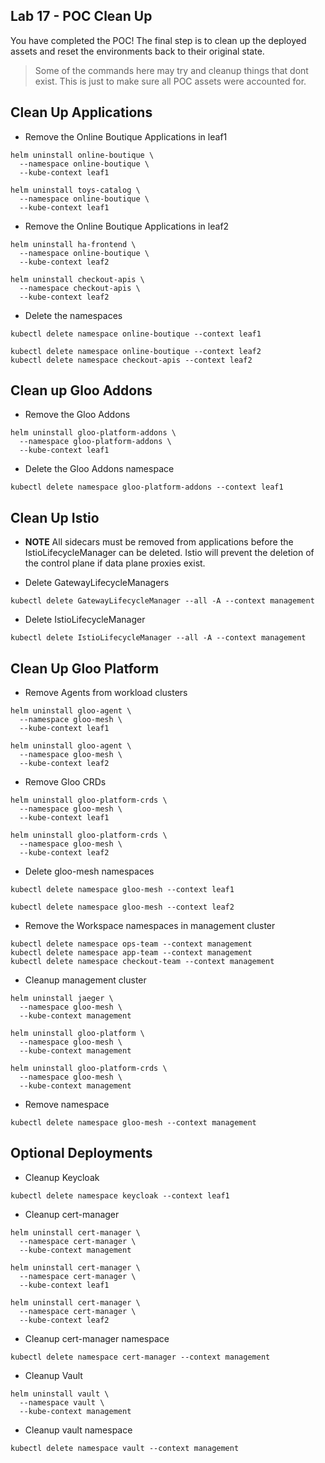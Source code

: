 ## Lab 17 - POC Clean Up <a name="lab-17---poc-clean-up-"></a>


You have completed the POC! The final step is to clean up the deployed assets and reset the environments back to their original state.

> Some of the commands here may try and cleanup things that dont exist. This is just to make sure all POC assets were accounted for. 


## Clean Up Applications

* Remove the Online Boutique Applications in leaf1
```shell
helm uninstall online-boutique \
  --namespace online-boutique \
  --kube-context leaf1

helm uninstall toys-catalog \
  --namespace online-boutique \
  --kube-context leaf1
```

* Remove the Online Boutique Applications in leaf2
```shell
helm uninstall ha-frontend \
  --namespace online-boutique \
  --kube-context leaf2

helm uninstall checkout-apis \
  --namespace checkout-apis \
  --kube-context leaf2
```

* Delete the namespaces
```shell
kubectl delete namespace online-boutique --context leaf1

kubectl delete namespace online-boutique --context leaf2
kubectl delete namespace checkout-apis --context leaf2
```

## Clean up Gloo Addons

* Remove the Gloo Addons
```shell
helm uninstall gloo-platform-addons \
  --namespace gloo-platform-addons \
  --kube-context leaf1
```

* Delete the Gloo Addons namespace
```
kubectl delete namespace gloo-platform-addons --context leaf1
```

## Clean Up Istio

* **NOTE** All sidecars must be removed from applications before the IstioLifecycleManager can be deleted. Istio will prevent the deletion of the control plane if data plane proxies exist.

* Delete GatewayLifecycleManagers
```shell
kubectl delete GatewayLifecycleManager --all -A --context management
```

* Delete IstioLifecycleManager
```shell
kubectl delete IstioLifecycleManager --all -A --context management
```

## Clean Up Gloo Platform

* Remove Agents from workload clusters
```shell
helm uninstall gloo-agent \
  --namespace gloo-mesh \
  --kube-context leaf1

helm uninstall gloo-agent \
  --namespace gloo-mesh \
  --kube-context leaf2
```

* Remove Gloo CRDs
```shell
helm uninstall gloo-platform-crds \
  --namespace gloo-mesh \
  --kube-context leaf1

helm uninstall gloo-platform-crds \
  --namespace gloo-mesh \
  --kube-context leaf2
```

* Delete gloo-mesh namespaces
```shell
kubectl delete namespace gloo-mesh --context leaf1

kubectl delete namespace gloo-mesh --context leaf2
```

* Remove the Workspace namespaces in management cluster
```shell
kubectl delete namespace ops-team --context management
kubectl delete namespace app-team --context management
kubectl delete namespace checkout-team --context management
```

* Cleanup management cluster
```shell
helm uninstall jaeger \
  --namespace gloo-mesh \
  --kube-context management

helm uninstall gloo-platform \
  --namespace gloo-mesh \
  --kube-context management

helm uninstall gloo-platform-crds \
  --namespace gloo-mesh \
  --kube-context management
```

* Remove namespace
```shell
kubectl delete namespace gloo-mesh --context management
```

## Optional Deployments

* Cleanup Keycloak
```shell
kubectl delete namespace keycloak --context leaf1
```

* Cleanup cert-manager
```shell
helm uninstall cert-manager \
  --namespace cert-manager \
  --kube-context management

helm uninstall cert-manager \
  --namespace cert-manager \
  --kube-context leaf1

helm uninstall cert-manager \
  --namespace cert-manager \
  --kube-context leaf2
```

* Cleanup cert-manager namespace
```shell
kubectl delete namespace cert-manager --context management
```

* Cleanup Vault
```shell
helm uninstall vault \
  --namespace vault \
  --kube-context management
```

* Cleanup vault namespace
```shell
kubectl delete namespace vault --context management
```
